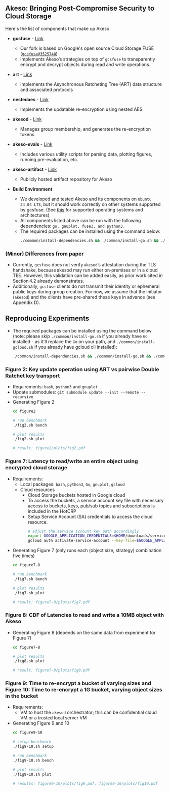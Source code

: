## Akeso: Bringing Post-Compromise Security to Cloud Storage

Here's the list of components that make up Akeso
- **gcsfuse** - [Link](https://github.com/etclab/gcsfuse)
  - Our fork is based on Google's open source Cloud Storage FUSE 
  ([`gcsfuse@3525748`](https://github.com/etclab/gcsfuse/commit/3525748)) 
  - Implements Akeso’s strategies on top of `gcsfuse` to transparently encrypt 
  and decrypt objects during read and write operations.
- **art** - [Link](https://github.com/etclab/art/commit/3726326)
  - Implements the Asynchronous Ratcheting Tree (ART) data structure and 
  associated protocols
- **nestedaes** - [Link](https://github.com/etclab/nestedaes/commit/3da4433)
  - Implements the updatable re-encryption using nested AES
- **akesod** - [Link](https://github.com/etclab/akesod/commit/6c5181a)
  - Manages group membership, and generates the re-encryption tokens
- **akeso-evals** - [Link](https://github.com/etclab/akeso-evals/commit/eb3632a)
  - Includes various utility scripts for parsing data, plotting figures, 
  running pre-evaluation, etc. 
- **akeso-artifact** - [Link](https://github.com/etclab/akeso-artifact)
  - Publicly hosted artifact repository for Akeso

- **Build Environment**
  - We developed and tested Akeso and its components on `Ubuntu 24.04 LTS`, but it should work correctly on other systems supported by gcsfuse. (See [this](https://cloud.google.com/storage/docs/cloud-storage-fuse/overview#frameworks-os-architectures) for supported operating systems and architectures)
  - All components listed above can be run with the following dependencies: `go, gnuplot, fuse3, and python3`. 
  - The required packages can be installed using the command below: 
    ```bash
    ./common/install-dependencies.sh && ./common/install-go.sh && ./common/install-gcloud.sh && source ~/.bashrc
    ```

### (Minor) Differences from paper
- Currently, `gcsfuse` does not verify `akesod`’s attestation during the TLS handshake, because akesod may run either on‑premises or in a cloud TEE. However, this validation can be added easily, as prior work cited in Section 4.2 already demonstrates.
- Additionally, `gcsfuse` clients do not transmit their identity or ephemeral public keys during group creation. For now, we assume that the initiator (`akesod`) and the clients have pre-shared these keys in advance (see Appendix D).

## Reproducing Experiments
- The required packages can be installed using the command below (note: please skip `./common/install-go.sh` if you already have `Go` installed - as it'll replace the `Go` on your path, and `./common/install-gcloud.sh` if you already have gcloud cli installed):
  ```bash
  ./common/install-dependencies.sh && ./common/install-go.sh && ./common/install-gcloud.sh && source ~/.bashrc
  ``` 

### Figure 2: Key update operation using ART vs pairwise Double Ratchet key transport
- Requirements: `bash`, `python3` and `gnuplot`
- Update submodules: `git submodule update --init --remote --recursive`
- Generating Figure 2
  ```bash
  cd figure2

  # run benchmark
  ./fig2.sh bench

  # plot results
  ./fig2.sh plot

  # result: figure2/plots/fig2.pdf
  ```

### Figure 7: Latency to read/write an entire object using encrypted cloud storage
- Requirements: 
    - Local packages: `bash`, `python3`, `Go`, `gnuplot`, `gcloud`
    - Cloud resources
      - Cloud Storage buckets hosted in Google cloud
      - To access the buckets, a service account key file with necessary access to buckets, keys, pub/sub topics and subscriptions is included in the HotCRP
      - Setup Service Account (SA) credentials to access the cloud resource.
        ```bash
        # adjust the service account key path accordingly
        export GOOGLE_APPLICATION_CREDENTIALS=$HOME/downloads/serviceAccount-ae-pets25-alice.json
        gcloud auth activate-service-account --key-file=$GOOGLE_APPLICATION_CREDENTIALS
        ```
- Generating Figure 7 (only runs each (object size, strategy) combination five times)
  ```bash
  cd figure7-8

  # run benchmark
  ./fig7.sh bench

  # plot results
  ./fig7.sh plot

  # result: figure7-8/plots/fig7.pdf
  ```

### Figure 8: CDF of Latencies to read and write a 10MB object with Akeso
- Generating Figure 8 (depends on the same data from experiment for Figure 7)
  ```bash
  cd figure7-8

  # plot results
  ./fig8.sh plot

  # result: figure7-8/plots/fig8.pdf
  ```

### Figure 9: Time to re-encrypt a bucket of varying sizes and Figure 10: Time to re-encrypt a 1G bucket, varying object sizes in the bucket
- Requirements:
  - VM to host the `akesod` orchestrator; this can be confidential cloud VM or a trusted local server VM
- Generating Figure 9 and 10
  ```bash
  cd figure9-10

  # setup benchmark
  ./fig9-10.sh setup

  # run benchmark
  ./fig9-10.sh bench

  # plot results
  ./fig9-10.sh plot

  # results: figure9-10/plots/fig9.pdf, figure9-10/plots/fig10.pdf
  ```
